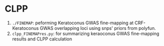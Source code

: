 # CLPP
1. `./FINEMAP`: peforming Keratoconus GWAS fine-mapping at CRF-Keratoconus GWAS overlapping loci using snps' priors from polyfun.
1. `clpp_FINEMAPres.py`: for summarizing keraoconus GWAS fine-mapping results and CLPP calculation
